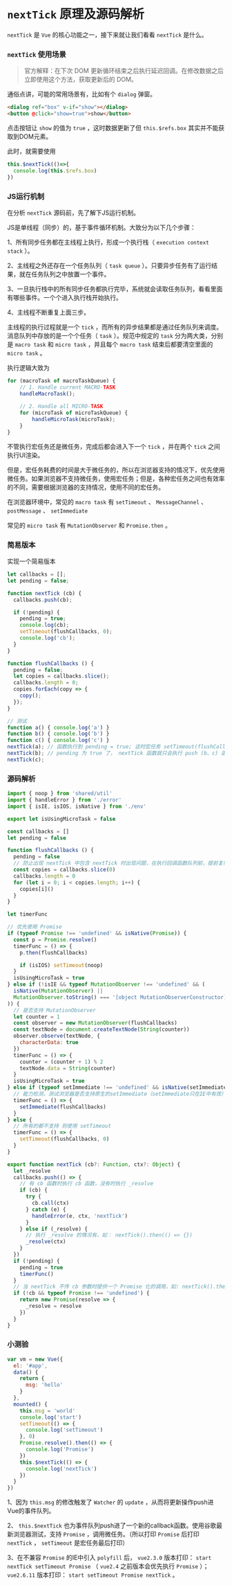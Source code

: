 # `nextTick` 原理及源码解析

 `nextTick` 是 `Vue` 的核心功能之一，接下来就让我们看看 `nextTick` 是什么。

### `nextTick` 使用场景

> 官方解释：在下次 DOM 更新循环结束之后执行延迟回调。在修改数据之后立即使用这个方法，获取更新后的 DOM。

通俗点讲，可能的常用场景有，比如有个 `dialog` 弹窗。

```html
<dialog ref="box" v-if="show"></dialog>
<button @click="show=true">show</button>
```

点击按钮让 `show` 的值为 `true` ，这时数据更新了但 `this.$refs.box` 其实并不能获取到DOM元素。

此时，就需要使用

```js
this.$nextTick(()=>{
  console.log(this.$refs.box)
})
```

### JS运行机制

在分析 `nextTick` 源码前，先了解下JS运行机制。

JS是单线程（同步）的，基于事件循环机制。大致分为以下几个步骤：

1、所有同步任务都在主线程上执行，形成一个执行栈（ `execution context stack` ）。

2、主线程之外还存在一个任务队列（ `task queue` ）。只要异步任务有了运行结果，就在任务队列之中放置一个事件。

3、一旦执行栈中的所有同步任务都执行完毕，系统就会读取任务队列，看看里面有哪些事件。一个个进入执行栈开始执行。

4、主线程不断重复上面三步。

主线程的执行过程就是一个 `tick` ，而所有的异步结果都是通过任务队列来调度。消息队列中存放的是一个个任务（ `task` ）。规范中规定的 `task` 分为两大类，分别是 `macro task` 和 `micro task` ，并且每个 `macro task` 结束后都要清空里面的 `micro task` 。

执行逻辑大致为

```js
for (macroTask of macroTaskQueue) {
    // 1. Handle current MACRO-TASK
    handleMacroTask();
      
    // 2. Handle all MICRO-TASK
    for (microTask of microTaskQueue) {
        handleMicroTask(microTask);
    }
}
```

不管执行宏任务还是微任务，完成后都会进入下一个 `tick` ，并在两个 `tick` 之间执行UI渲染。

但是，宏任务耗费的时间是大于微任务的，所以在浏览器支持的情况下，优先使用微任务。如果浏览器不支持微任务，使用宏任务；但是，各种宏任务之间也有效率的不同，需要根据浏览器的支持情况，使用不同的宏任务。

在浏览器环境中，常见的 `macro task` 有 `setTimeout` 、 `MessageChannel` 、 `postMessage` 、 `setImmediate` 

常见的 `micro task` 有 `MutationObserver` 和 `Promise.then` 。

### 简易版本

实现一个简易版本

```js
let callbacks = [];
let pending = false;

function nextTick (cb) {
  callbacks.push(cb);

  if (!pending) {
    pending = true;
    console.log(cb);
    setTimeout(flushCallbacks, 0);
    console.log('cb');
  }
}

function flushCallbacks () {
  pending = false;
  let copies = callbacks.slice();
  callbacks.length = 0;
  copies.forEach(copy => {
    copy();
  });
}

// 测试
function a() { console.log('a') }
function b() { console.log('b') }
function c() { console.log('c') }
nextTick(a); // 函数执行到 pending = true; 这时宏任务 setTimeout(flushCallback, 0); 中的 flushCallback 执行被越过继续向下执行
nextTick(b); // pending 为 true 了， nextTick 函数就只会执行 push (b、c) 函数了
nextTick(c);
```

### 源码解析

```js
import { noop } from 'shared/util'
import { handleError } from './error'
import { isIE, isIOS, isNative } from './env'

export let isUsingMicroTask = false

const callbacks = []
let pending = false

function flushCallbacks () {
  pending = false
  // 防止出现 nextTick 中包含 nextTick 时出现问题，在执行回调函数队列前，提前复制备份，清空回调函数队列
  const copies = callbacks.slice(0)
  callbacks.length = 0
  for (let i = 0; i < copies.length; i++) {
    copies[i]()
  }
}

let timerFunc

// 优先使用 Promise
if (typeof Promise !== 'undefined' && isNative(Promise)) {
  const p = Promise.resolve()
  timerFunc = () => {
    p.then(flushCallbacks)

    if (isIOS) setTimeout(noop)
  }
  isUsingMicroTask = true
} else if (!isIE && typeof MutationObserver !== 'undefined' && (
  isNative(MutationObserver) ||
  MutationObserver.toString() === '[object MutationObserverConstructor]'
)) {
  // 是否支持 MutationObserver
  let counter = 1
  const observer = new MutationObserver(flushCallbacks)
  const textNode = document.createTextNode(String(counter))
  observer.observe(textNode, {
    characterData: true
  })
  timerFunc = () => {
    counter = (counter + 1) % 2
    textNode.data = String(counter)
  }
  isUsingMicroTask = true
} else if (typeof setImmediate !== 'undefined' && isNative(setImmediate)) {
  // 能力检测，测试浏览器是否支持原生的setImmediate（setImmediate只在IE中有效）
  timerFunc = () => {
    setImmediate(flushCallbacks)
  }
} else {
  // 所有的都不支持 则使用 setTimeout
  timerFunc = () => {
    setTimeout(flushCallbacks, 0)
  }
}

export function nextTick (cb?: Function, ctx?: Object) {
  let _resolve
  callbacks.push(() => {
    // 有 cb 函数时执行 cb 函数，没有时执行 _resolve
    if (cb) {
      try {
        cb.call(ctx)
      } catch (e) {
        handleError(e, ctx, 'nextTick')
      }
    } else if (_resolve) {
      // 执行 _resolve 的情况有，如： nextTick().then(() => {})
      _resolve(ctx)
    }
  })
  if (!pending) {
    pending = true
    timerFunc()
  }
  // 当 nextTick 不传 cb 参数时提供一个 Promise 化的调用，如: nextTick().then(() => {}) 。当 _resolve 函数执行，就会跳到 then 的逻辑中。
  if (!cb && typeof Promise !== 'undefined') {
    return new Promise(resolve => {
      _resolve = resolve
    })
  }
}
```

### 小测验

```js
var vm = new Vue({
  el: '#app',
  data() {
    return {
      msg: 'hello'
    }
  },
  mounted() {
    this.msg = 'world'
    console.log('start')
    setTimeout(() => {
      console.log('setTimeout')
    }, 0)
    Promise.resolve().then(() => {
      console.log('Promise')
    })
    this.$nextTick(() => {
      console.log('nextTick')
    })
  }
})
```

1、因为 `this.msg` 的修改触发了 `Watcher` 的 `update` ，从而将更新操作push进Vue的事件队列。

2、 `this.$nextTick` 也为事件队列push进了一个新的callback函数。使用谷歌最新浏览器测试，支持 `Promise` ，调用微任务。（所以打印 `Promise` 后打印 `nextTick` ， `setTimeout` 是宏任务最后打印）

3、在不兼容 `Promise` 的IE中引入 `polyfill` 后， `vue2.3.0` 版本打印： `start nextTick setTimeout Promise` （ `vue2.4` 之前版本会优先执行 `Promise` ）； `vue2.6.11` 版本打印： `start setTimeout Promise nextTick` 。

